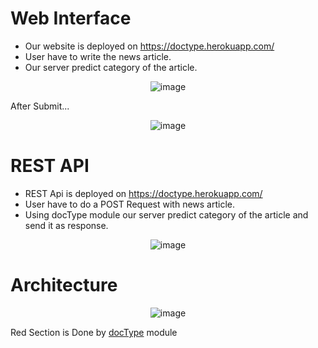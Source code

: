 # Web Interface

* Our website is deployed on https://doctype.herokuapp.com/
* User have to write the news article. 
* Our server predict category of the article. 

<div align="center">

  ![image](https://user-images.githubusercontent.com/55041104/188284618-3a37293c-aec4-45d3-9b76-f0545415b077.png)

</div>

After Submit...

<div align="center">

![image](https://user-images.githubusercontent.com/55041104/188284691-a2a00021-dcd5-4170-8db6-7870b5f5206f.png)

</div>

# REST API

* REST Api is deployed on https://doctype.herokuapp.com/
* User have to do a POST Request with news article. 
* Using docType module our server predict category of the article and send it as response.

<div align="center">

![image](https://user-images.githubusercontent.com/55041104/188284821-609f7191-bd77-4d01-9d72-ba990c0ca99d.png)

</div>

# Architecture

<div align="center">

![image](https://user-images.githubusercontent.com/55041104/188285158-700e8b0a-3390-4853-affd-0c4786c1ef6b.png)

</div>

Red Section is Done by [docType](https://github.com/saxenashefali/doctype) module
